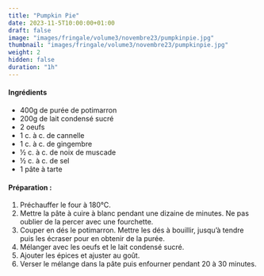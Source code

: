 ```yaml
---
title: "Pumpkin Pie"
date: 2023-11-5T10:00:00+01:00
draft: false
image: "images/fringale/volume3/novembre23/pumpkinpie.jpg"
thumbnail: "images/fringale/volume3/novembre23/pumpkinpie.jpg"
weight: 2
hidden: false
duration: "1h"
---
```


#### Ingrédients

- 400g de purée de potimarron
- 200g de lait condensé sucré
- 2 oeufs
- 1 c. à c. de cannelle
- 1 c. à c. de gingembre
- ½ c. à c. de noix de muscade
- ½ c. à c. de sel
- 1 pâte à tarte

#### Préparation :

1. Préchauffer le four à 180°C.
2. Mettre la pâte à cuire à blanc pendant une dizaine de minutes. Ne pas oublier de la percer avec une fourchette.
3. Couper en dés le potimarron. Mettre les dés à bouillir, jusqu’à tendre puis les écraser pour en obtenir de la purée.
4. Mélanger avec les oeufs et le lait condensé sucré.
5. Ajouter les épices et ajuster au goût.
6. Verser le mélange dans la pâte puis enfourner pendant 20 à 30 minutes.
